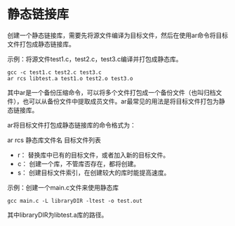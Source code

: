 # 静态链接库<a name="ZH-CN_TOPIC_0229243727"></a>

创建一个静态链接库，需要先将源文件编译为目标文件，然后在使用ar命令将目标文件打包成静态链接库。

示例：将源文件test1.c，test2.c，test3.c编译并打包成静态库。

```
gcc -c test1.c test2.c test3.c
ar rcs libtest.a test1.o test2.o test3.o
```

其中ar是一个备份压缩命令，可以将多个文件打包成一个备份文件（也叫归档文件），也可以从备份文件中提取成员文件。ar最常见的用法是将目标文件打包为静态链接库。

ar将目标文件打包成静态链接库的命令格式为：

ar rcs 静态库文件名 目标文件列表

-   r： 替换库中已有的目标文件，或者加入新的目标文件。
-   c： 创建一个库，不管库否存在，都将创建。
-   s： 创建目标文件索引，在创建较大的库时能提高速度。

示例：创建一个main.c文件来使用静态库

```
gcc main.c -L libraryDIR -ltest -o test.out
```

其中libraryDIR为libtest.a库的路径。

